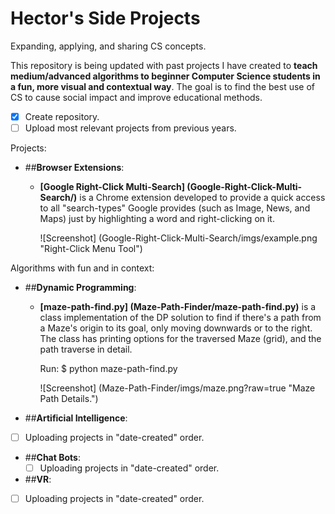 # Hector's Side Projects
Expanding, applying, and sharing CS concepts.

 This repository is being updated with past projects I have created to **teach medium/advanced algorithms to beginner Computer Science students in a fun, more visual and contextual way**. The goal is to find the best use of CS to cause social impact and improve educational methods.

- [X] Create repository.
- [ ] Upload most relevant projects from previous years.

Projects:

- ##**Browser Extensions**:

  - **[Google Right-Click Multi-Search] (Google-Right-Click-Multi-Search/)** is a Chrome extension developed to provide a quick access to all "search-types" Google provides (such as Image, News, and Maps) just by highlighting a word and right-clicking on it.
  
       ![Screenshot] (Google-Right-Click-Multi-Search/imgs/example.png "Right-Click Menu Tool")

Algorithms with fun and in context:

- ##**Dynamic Programming**:

  - **[maze-path-find.py] (Maze-Path-Finder/maze-path-find.py)** is a class implementation of the DP solution to find if there's a path from a Maze's origin to its goal, only moving downwards or to the right. The class has printing options for the traversed Maze (grid), and the path traverse in detail.
  
       Run: $ python maze-path-find.py
  
       ![Screenshot] (Maze-Path-Finder/imgs/maze.png?raw=true "Maze Path Details.")
  
- ##**Artificial Intelligence**:
 - [ ] Uploading projects in "date-created" order.
 
- ##**Chat Bots**:
  - [ ] Uploading projects in "date-created" order.
 
- ##**VR**:
 - [ ] Uploading projects in "date-created" order.


